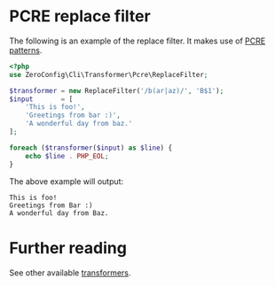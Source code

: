 # PCRE replace filter

The following is an example of the replace filter.
It makes use of [PCRE patterns](https://secure.php.net/manual/en/book.pcre.php).

```php
<?php
use ZeroConfig\Cli\Transformer\Pcre\ReplaceFilter;

$transformer = new ReplaceFilter('/b(ar|az)/', 'B$1');
$input       = [
    'This is foo!',
    'Greetings from bar :)',
    'A wonderful day from baz.'
];

foreach ($transformer($input) as $line) {
    echo $line . PHP_EOL;
}
```

The above example will output:

```
This is foo!
Greetings from Bar :)
A wonderful day from Baz.
```

# Further reading

See other available [transformers](../../transformers.md).
